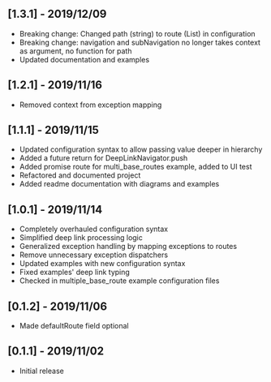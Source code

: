 ## [1.3.1] - 2019/12/09

* Breaking change: Changed path (string) to route (List<DeepLink>) in configuration
* Breaking change: navigation and subNavigation no longer takes context as argument, no function for path
* Updated documentation and examples

## [1.2.1] - 2019/11/16

* Removed context from exception mapping

## [1.1.1] - 2019/11/15

* Updated configuration syntax to allow passing value deeper in hierarchy
* Added a future<T> return for DeepLinkNavigator.push<T>
* Added promise route for multi_base_routes example, added to UI test
* Refactored and documented project
* Added readme documentation with diagrams and examples

## [1.0.1] - 2019/11/14

* Completely overhauled configuration syntax
* Simplified deep link processing logic
* Generalized exception handling by mapping exceptions to routes
* Remove unnecessary exception dispatchers
* Updated examples with new configuration syntax
* Fixed examples' deep link typing
* Checked in multiple_base_route example configuration files

## [0.1.2] - 2019/11/06

* Made defaultRoute field optional

## [0.1.1] - 2019/11/02

* Initial release
